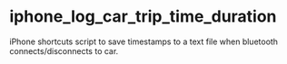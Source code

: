 # iphone_log_car_trip_time_duration
iPhone shortcuts script to save timestamps to a text file when bluetooth connects/disconnects to car.
